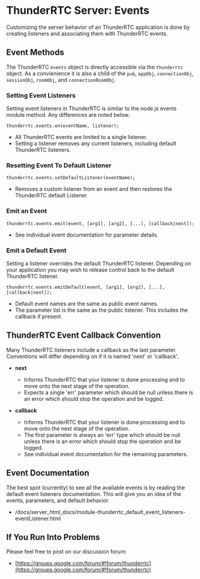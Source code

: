 ThunderRTC Server: Events
======================

Customizing the server behavior of an ThunderRTC application is done by creating listeners and associating them with ThunderRTC events.


Event Methods
-------------

The ThunderRTC `events` object is directly accessible via the `thunderrtc` object. As a convienience it is also a child of the `pub`, `appObj`, `connectionObj`, `sessionObj`, `roomObj`, and `connectionRoomObj`.


### Setting Event Listeners

Setting event listeners in ThunderRTC is similar to the node.js events module method. Any differences are noted below.

    thunderrtc.events.on(eventName, listener);

 - All ThunderRTC events are limited to a single listener.
 - Setting a listener removes any current listeners, including default ThunderRTC listeners.


### Resetting Event To Default Listener

    thunderrtc.events.setDefaultListener(eventName);

 - Removes a custom listener from an event and then restores the ThunderRTC default Listener

### Emit an Event

    thunderrtc.events.emit(event, [arg1], [arg2], [...], [callback|next]);

 - See individual event documentation for parameter details.

### Emit a Default Event

Setting a listener overrides the default ThunderRTC listener. Depending on your application you may wish to release control back to the default ThunderRTC listener.

    thunderrtc.events.emitDefault(event, [arg1], [arg2], [...], [callback|next]);

 - Default event names are the same as public event names.
 - The parameter list is the same as the public listener. This includes the callback if present.


ThunderRTC Event Callback Convention
---------------------------------

Many ThunderRTC listeners include a callback as the last parameter. Conventions will differ depending on if it is named 'next' or 'callback'.

 - **next**
   - Informs ThunderRTC that your listener is done processing and to move onto the next stage of the operation. 
   - Expects a single 'err' parameter which should be null unless there is an error which should stop the operation and be logged.

 - **callback**
   - Informs ThunderRTC that your listener is done processing and to move onto the next stage of the operation.
   - The first parameter is always an 'err' type which should be null unless there is an error which should stop the operation and be logged.
   - See individual event documentation for the remaining parameters.


Event Documentation
-------------------

The best spot (currently) to see all the available events is by reading the default event listeners documentation. This will give you an idea of the events, parameters, and default behavior.

 - /docs/server_html_docs/module-thunderrtc_default_event_listeners-eventListener.html


If You Run Into Problems
------------------------
Please feel free to post on our discussion forum:

 - [https://groups.google.com/forum/#!forum/thunderrtc](https://groups.google.com/forum/#!forum/thunderrtc)
